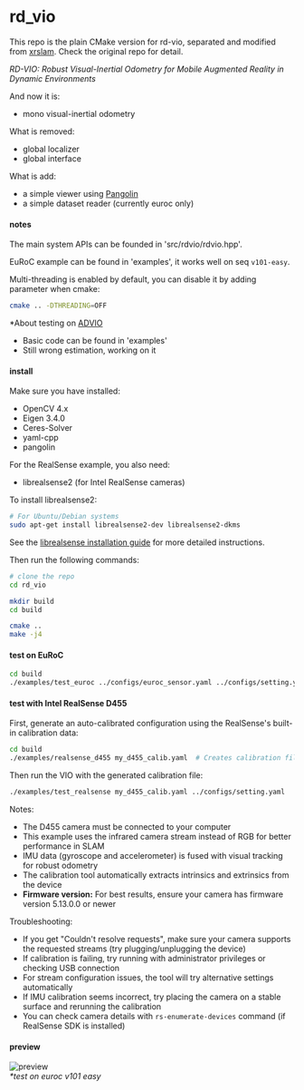 # rd_vio

This repo is the plain CMake version for rd-vio, separated and modified from [xrslam](https://github.com/openxrlab/xrslam). Check the original repo for detail.

*RD-VIO: Robust Visual-Inertial Odometry for Mobile Augmented Reality in Dynamic Environments*

And now it is:
- mono visual-inertial odometry

What is removed:
- global localizer
- global interface

What is add:
- a simple viewer using [Pangolin](https://github.com/stevenlovegrove/Pangolin)
- a simple dataset reader (currently euroc only)

#### notes
The main system APIs can be founded in 'src/rdvio/rdvio.hpp'.

EuRoC example can be found in 'examples', it works well on seq `v101-easy`.

Multi-threading is enabled by default, you can disable it by adding parameter when cmake:
```sh
cmake .. -DTHREADING=OFF
```


\*About testing on [ADVIO](https://github.com/AaltoVision/ADVIO)
- Basic code can be found in 'examples'
- Still wrong estimation, working on it


#### install
Make sure you have installed:
- OpenCV 4.x
- Eigen 3.4.0
- Ceres-Solver
- yaml-cpp
- pangolin

For the RealSense example, you also need:
- librealsense2 (for Intel RealSense cameras)

To install librealsense2:
```sh
# For Ubuntu/Debian systems
sudo apt-get install librealsense2-dev librealsense2-dkms
```
See the [librealsense installation guide](https://github.com/IntelRealSense/librealsense/blob/master/doc/distribution_linux.md) for more detailed instructions.

Then run the following commands:
```sh
# clone the repo
cd rd_vio

mkdir build
cd build

cmake ..
make -j4
```

#### test on EuRoC
```sh
cd build
./examples/test_euroc ../configs/euroc_sensor.yaml ../configs/setting.yaml $/path/to/euroc/mav0
```

#### test with Intel RealSense D455
First, generate an auto-calibrated configuration using the RealSense's built-in calibration data:
```sh
cd build
./examples/realsense_d455 my_d455_calib.yaml  # Creates calibration file from device
```

Then run the VIO with the generated calibration file:
```sh
./examples/test_realsense my_d455_calib.yaml ../configs/setting.yaml
```

Notes:
- The D455 camera must be connected to your computer
- This example uses the infrared camera stream instead of RGB for better performance in SLAM
- IMU data (gyroscope and accelerometer) is fused with visual tracking for robust odometry
- The calibration tool automatically extracts intrinsics and extrinsics from the device
- **Firmware version:** For best results, ensure your camera has firmware version 5.13.0.0 or newer

Troubleshooting:
- If you get "Couldn't resolve requests", make sure your camera supports the requested streams (try plugging/unplugging the device)
- If calibration is failing, try running with administrator privileges or checking USB connection
- For stream configuration issues, the tool will try alternative settings automatically
- If IMU calibration seems incorrect, try placing the camera on a stable surface and rerunning the calibration
- You can check camera details with `rs-enumerate-devices` command (if RealSense SDK is installed)

#### preview
![preview](preview.png)  
*\*test on euroc v101 easy*
